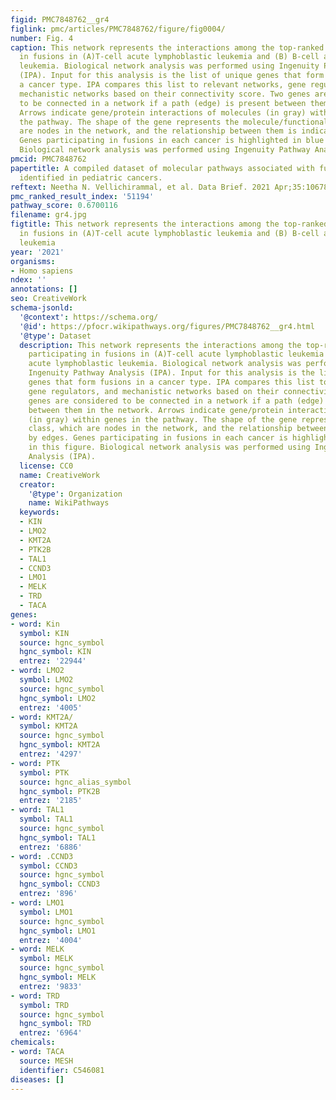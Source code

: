 ```yaml
---
figid: PMC7848762__gr4
figlink: pmc/articles/PMC7848762/figure/fig0004/
number: Fig. 4
caption: This network represents the interactions among the top-ranked genes participating
  in fusions in (A)T-cell acute lymphoblastic leukemia and (B) B-cell acute lymphoblastic
  leukemia. Biological network analysis was performed using Ingenuity Pathway Analysis
  (IPA). Input for this analysis is the list of unique genes that form fusions in
  a cancer type. IPA compares this list to relevant networks, gene regulators, and
  mechanistic networks based on their connectivity score. Two genes are considered
  to be connected in a network if a path (edge) is present between them in the network.
  Arrows indicate gene/protein interactions of molecules (in gray) within genes in
  the pathway. The shape of the gene represents the molecule/functional class, which
  are nodes in the network, and the relationship between them is indicated by edges.
  Genes participating in fusions in each cancer is highlighted in blue in this figure.
  Biological network analysis was performed using Ingenuity Pathway Analysis (IPA).
pmcid: PMC7848762
papertitle: A compiled dataset of molecular pathways associated with fusion genes
  identified in pediatric cancers.
reftext: Neetha N. Vellichirammal, et al. Data Brief. 2021 Apr;35:106780.
pmc_ranked_result_index: '51194'
pathway_score: 0.6700116
filename: gr4.jpg
figtitle: This network represents the interactions among the top-ranked genes participating
  in fusions in (A)T-cell acute lymphoblastic leukemia and (B) B-cell acute lymphoblastic
  leukemia
year: '2021'
organisms:
- Homo sapiens
ndex: ''
annotations: []
seo: CreativeWork
schema-jsonld:
  '@context': https://schema.org/
  '@id': https://pfocr.wikipathways.org/figures/PMC7848762__gr4.html
  '@type': Dataset
  description: This network represents the interactions among the top-ranked genes
    participating in fusions in (A)T-cell acute lymphoblastic leukemia and (B) B-cell
    acute lymphoblastic leukemia. Biological network analysis was performed using
    Ingenuity Pathway Analysis (IPA). Input for this analysis is the list of unique
    genes that form fusions in a cancer type. IPA compares this list to relevant networks,
    gene regulators, and mechanistic networks based on their connectivity score. Two
    genes are considered to be connected in a network if a path (edge) is present
    between them in the network. Arrows indicate gene/protein interactions of molecules
    (in gray) within genes in the pathway. The shape of the gene represents the molecule/functional
    class, which are nodes in the network, and the relationship between them is indicated
    by edges. Genes participating in fusions in each cancer is highlighted in blue
    in this figure. Biological network analysis was performed using Ingenuity Pathway
    Analysis (IPA).
  license: CC0
  name: CreativeWork
  creator:
    '@type': Organization
    name: WikiPathways
  keywords:
  - KIN
  - LMO2
  - KMT2A
  - PTK2B
  - TAL1
  - CCND3
  - LMO1
  - MELK
  - TRD
  - TACA
genes:
- word: Kin
  symbol: KIN
  source: hgnc_symbol
  hgnc_symbol: KIN
  entrez: '22944'
- word: LMO2
  symbol: LMO2
  source: hgnc_symbol
  hgnc_symbol: LMO2
  entrez: '4005'
- word: KMT2A/
  symbol: KMT2A
  source: hgnc_symbol
  hgnc_symbol: KMT2A
  entrez: '4297'
- word: PTK
  symbol: PTK
  source: hgnc_alias_symbol
  hgnc_symbol: PTK2B
  entrez: '2185'
- word: TAL1
  symbol: TAL1
  source: hgnc_symbol
  hgnc_symbol: TAL1
  entrez: '6886'
- word: .CCND3
  symbol: CCND3
  source: hgnc_symbol
  hgnc_symbol: CCND3
  entrez: '896'
- word: LMO1
  symbol: LMO1
  source: hgnc_symbol
  hgnc_symbol: LMO1
  entrez: '4004'
- word: MELK
  symbol: MELK
  source: hgnc_symbol
  hgnc_symbol: MELK
  entrez: '9833'
- word: TRD
  symbol: TRD
  source: hgnc_symbol
  hgnc_symbol: TRD
  entrez: '6964'
chemicals:
- word: TACA
  source: MESH
  identifier: C546081
diseases: []
---
```

